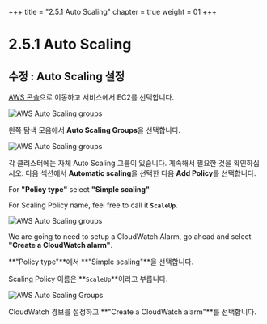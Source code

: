 +++
title = "2.5.1 Auto Scaling"
chapter = true
weight = 01
+++

# 2.5.1 Auto Scaling
## 수정 : Auto Scaling 설정

[AWS 콘솔](https://console.aws.amazon.com/ec2/v2/home?region=us-east-1#Home:)으로 이동하고 서비스에서 EC2를 선택합니다.

![AWS Auto Scaling groups](/images/aws_auto_scaling.png)

왼쪽 탐색 모음에서 **Auto Scaling Groups**을 선택합니다.

![AWS Auto Scaling groups](/images/aws_automatic_scaling.png) 

각 클러스터에는 자체 Auto Scaling 그룹이 있습니다. 계속해서 필요한 것을 확인하십시오. 다음 섹션에서 **Automatic scaling**을 선택한 다음 **Add Policy**를 선택합니다.

For **"Policy type"** select **"Simple scaling"**

For Scaling Policy name, feel free to call it **`ScaleUp`**.

![AWS Auto Scaling groups](/images/aws_create_scaling_policy_prework.png) 

We are going to need to setup a CloudWatch Alarm, go ahead and select **"Create a CloudWatch alarm"**.

**"Policy type"**에서 **"Simple scaling"**을 선택합니다.

Scaling Policy 이름은 **`ScaleUp`**이라고 부릅니다.

![AWS Auto Scaling Groups](/images/aws_create_scaling_policy_prework.png)

CloudWatch 경보를 설정하고 **"Create a CloudWatch alarm"**를 선택합니다.
